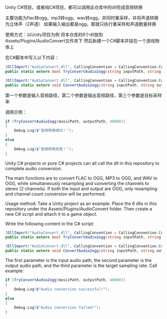 Unity C#项目，或者纯C#项目，都可以调用此仓库中的dll完成音频转换

主要功能为flac转ogg，mp3转ogg，wav转ogg，并同时重采样，并将声道转换为立体声（2声道）
如果输入输出都是ogg，那就只执行重采样和声道数量转换

使用方式：以Unity项目为例
将本仓库的6个dll放到Assets/Plugins/AudioConvert文件夹下
然后新建一个C#脚本并挂在一个游戏物体上


在C#脚本中写入以下内容：

```c#
[DllImport("AudioConvert.dll", CallingConvention = CallingConvention.Cdecl)]
public static extern bool TryConvertAudio2ogg(string inputPath, string outputPath, int targetSample);

[DllImport("AudioConvert.dll", CallingConvention = CallingConvention.Cdecl)]
public static extern void ConvertAudio2ogg(string inputPath, string outputPath, int targetSample);
```

第一个参数是输入音频路径，第二个参数是输出音频路径，第三个参数是目标采样率

调用示例：

```c#
if (TryConvertAudio2ogg(musicPath, outputPath, 48000))
{
    Debug.Log($"音频转换成功！");
}
else
{ 
    Debug.Log($"音频转换失败！");
}
```



Unity C# projects or pure C# projects can all call the dll in this repository to complete audio conversion. 


The main functions are to convert FLAC to OGG, MP3 to OGG, and WAV to OGG, while simultaneously resampling and converting the channels to stereo (2 channels). If both the input and output are OGG, only resampling and channel count conversion will be performed. 


Usage method: Take a Unity project as an example.
Place the 6 dlls in this repository under the Assets/Plugins/AudioConvert folder.
Then create a new C# script and attach it to a game object. 

Write the following content in the C# script: 
```c#
[DllImport("AudioConvert.dll", CallingConvention = CallingConvention.Cdecl)]
public static extern bool TryConvertAudio2ogg(string inputPath, string outputPath, int targetSample);

[DllImport("AudioConvert.dll", CallingConvention = CallingConvention.Cdecl)]
public static extern void ConvertAudio2ogg(string inputPath, string outputPath, int targetSample);
```

The first parameter is the input audio path, the second parameter is the output audio path, and the third parameter is the target sampling rate. 
Call example: 
```c#
if (TryConvertAudio2ogg(musicPath, outputPath, 48000))
{
    Debug.Log($"Audio conversion successful!");
}
else
{
    Debug.Log($"Audio conversion failed!");
}
```